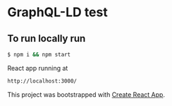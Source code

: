 # GraphQL-LD test

## To run locally run

```bash
$ npm i && npm start
```

React app running at

```bash
http://localhost:3000/
```

This project was bootstrapped with [Create React App](https://github.com/facebook/create-react-app).
